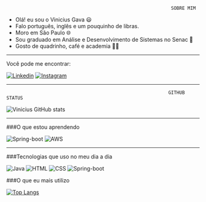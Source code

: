 

                                                                SOBRE MIM

- Olá! eu sou o Vinicius Gava 😃
- Falo português, inglês e um pouquinho de libras.
- Moro em São Paulo 🌐
- Sou graduado em Análise e Desenvolvimento de Sistemas no Senac 📖
- Gosto de quadrinho, café e academia 🏋️‍♂️



-------
Você pode me encontrar:

[![Linkedin](https://img.shields.io/badge/LinkedIn-0077B5?style=for-the-badge&logo=linkedin&logoColor=white
)](https://www.linkedin.com/in/vinicius-gava-pereira/)
[![Instagram](https://img.shields.io/badge/Instagram-E4405F?style=for-the-badge&logo=instagram&logoColor=white
)](https://www.instagram.com/oprimeirovinicius/)


-------

    
                                                               GITHUB STATUS

![Vinicius GitHub stats](https://github-readme-stats.vercel.app/api?username=ViniciusGavaPereira&show_icons=true&theme=dracula)

---

###O que estou aprendendo

![Spring-boot](https://img.shields.io/badge/Spring-6DB33F?style=for-the-badge&logo=spring&logoColor=white
)
![AWS](https://img.shields.io/badge/Amazon_AWS-232F3E?style=for-the-badge&logo=amazon-aws&logoColor=white
)

-----------------------------------------------------------
###Tecnologias que uso no meu dia a dia

![Java](https://img.shields.io/badge/Java-ED8B00?style=for-the-badge&logo=openjdk&logoColor=white)
![HTML](https://img.shields.io/badge/HTML5-E34F26?style=for-the-badge&logo=html5&logoColor=white)
![CSS](https://img.shields.io/badge/CSS3-1572B6?style=for-the-badge&logo=css3&logoColor=white
)
![Spring-boot](https://img.shields.io/badge/Spring-6DB33F?style=for-the-badge&logo=spring&logoColor=white
)


###O que eu mais utilizo

[![Top Langs](https://github-readme-stats.vercel.app/api/top-langs/?username=ViniciusGavaPereira&layout=pie)](https://github.com/anuraghazra/github-readme-stats)
